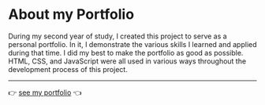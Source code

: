 # About my Portfolio
During my second year of study, I created this project to serve as a personal portfolio. In it, I demonstrate the various skills I learned and applied during that time. I did my best to make the portfolio as good as possible. HTML, CSS, and JavaScript were all used in various ways throughout the development process of this project.
<hr>

👉 [see my portfolio](https://portfolio-chittaworn.vercel.app/) 👈
